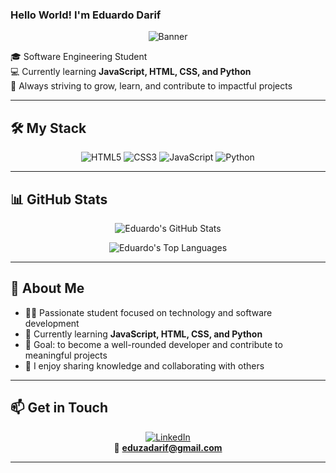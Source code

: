 ### Hello World! I'm Eduardo Darif  

<div align="center">
  
![Banner](https://media4.giphy.com/media/v1.Y2lkPTc5MGI3NjExMzk5a3JscjYzMXNlNDZsbGo5aXJsaDYxdHh3MXEyb2hkbnFuYTZycSZlcD12MV9pbnRlcm5hbF9naWZfYnlfaWQmY3Q9Zw/LUwKDpXlXix9T6RH9x/giphy.gif)

</div>

🎓 Software Engineering Student  
💻 Currently learning **JavaScript, HTML, CSS, and Python**  
🚀 Always striving to grow, learn, and contribute to impactful projects  

---

## 🛠️ My Stack

<div align="center">
  
![HTML5](https://img.shields.io/badge/HTML5-E34F26?style=for-the-badge&logo=html5&logoColor=white)
![CSS3](https://img.shields.io/badge/CSS3-1572B6?style=for-the-badge&logo=css3&logoColor=white)
![JavaScript](https://img.shields.io/badge/JavaScript-F7DF1E?style=for-the-badge&logo=javascript&logoColor=black)
![Python](https://img.shields.io/badge/Python-3776AB?style=for-the-badge&logo=python&logoColor=white)

</div>

---

## 📊 GitHub Stats  

<div align="center">

<!-- General Stats -->
![Eduardo's GitHub Stats](https://github-readme-stats.vercel.app/api?username=EduDarif&show_icons=true&count_private=true&theme=tokyonight&hide_border=true&bg_color=0D1117&title_color=58A6FF&icon_color=58A6FF)

<!-- Most Used Languages (bars style) -->
![Eduardo's Top Languages](https://github-profile-summary-cards.vercel.app/api/cards/repos-per-language?username=EduDarif&theme=tokyonight)

</div>

---

## 📌 About Me  
* 👨‍💻 Passionate student focused on technology and software development
* 🌱 Currently learning **JavaScript, HTML, CSS, and Python**  
* 🎯 Goal: to become a well-rounded developer and contribute to meaningful projects  
* 🤝 I enjoy sharing knowledge and collaborating with others  

---

## 📫 Get in Touch  

<div align="center">

[![LinkedIn](https://img.shields.io/badge/LinkedIn-0077B5?style=for-the-badge&logo=linkedin&logoColor=white)](https://www.linkedin.com/in/edudarif/)  
📧 **eduzadarif@gmail.com**

</div>

---
